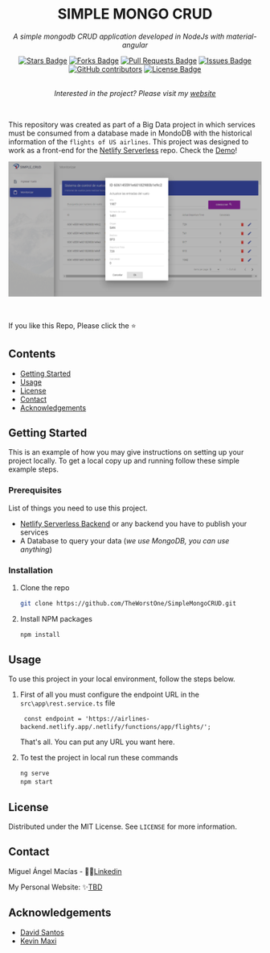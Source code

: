 <h1 align="center">SIMPLE MONGO CRUD</h1>
<p align="center"><i>A simple mongodb CRUD application developed in NodeJs with material-angular</i></p>
<div align="center">
  <a href="https://github.com/TheWorstOne/SimpleMongoCRUD/stargazers"><img src="https://img.shields.io/github/stars/TheWorstOne/SimpleMongoCRUD" alt="Stars Badge"/></a>
<a href="https://github.com/TheWorstOne/SimpleMongoCRUD/network/members"><img src="https://img.shields.io/github/forks/TheWorstOne/SimpleMongoCRUD" alt="Forks Badge"/></a>
<a href="https://github.com/TheWorstOne/SimpleMongoCRUD/pulls"><img src="https://img.shields.io/github/issues-pr/TheWorstOne/SimpleMongoCRUD" alt="Pull Requests Badge"/></a>
<a href="https://github.com/TheWorstOne/SimpleMongoCRUD/issues"><img src="https://img.shields.io/github/issues/TheWorstOne/SimpleMongoCRUD" alt="Issues Badge"/></a>
<a href="https://github.com/TheWorstOne/SimpleMongoCRUD/graphs/contributors"><img alt="GitHub contributors" src="https://img.shields.io/github/contributors/TheWorstOne/SimpleMongoCRUD?color=2b9348"></a>
<a href="https://github.com/TheWorstOne/SimpleMongoCRUD/blob/master/LICENSE"><img src="https://img.shields.io/github/license/TheWorstOne/SimpleMongoCRUD?color=2b9348" alt="License Badge"/></a>
</div>
<br>
<p align="center"><i>Interested in the project? Please visit my <a href="https://awesome-github-readme-profile.netlify.app">website</a></i></p>
<br>

<!-- ABOUT THE PROJECT -->
This repository was created as part of a Big Data project in which services must be consumed from a database made in MondoDB with the historical information of the `flights of US airlines`. This project was designed to work as a front-end for the [Netlify Serverless](https://github.com/TheWorstOne/netlify-serverless) repo. Check the [Demo](https://simplemongo-crud.web.app/flight-history)!

<p align="center">
  <a href="#">
    <img src="assets/SimpleCRUD.png" alt="Logo" width="" height="">
  </a>
</p>
<br>

If you like this Repo, Please click the :star:

<!-- TABLE OF CONTENTS -->
## **Contents**
  - [Getting Started](#getting-started)
  - [Usage](#usage)
  - [License](#license)
  - [Contact](#contact)
  - [Acknowledgements](#acknowledgements)

  <!-- GETTING STARTED -->
## **Getting Started**

This is an example of how you may give instructions on setting up your project locally.
To get a local copy up and running follow these simple example steps.

### **Prerequisites**

List of things you need to use this project.
* [Netlify Serverless Backend](https://github.com/TheWorstOne/netlify-serverless) or any backend you have to publish your services
* A Database to query your data (_we use MongoDB, you can use anything_)

### **Installation**

1. Clone the repo
   ```sh
   git clone https://github.com/TheWorstOne/SimpleMongoCRUD.git
   ```
2. Install NPM packages
   ```sh
   npm install
   ```

<!-- USAGE EXAMPLES -->
## **Usage**

To use this project in your local environment, follow the steps below.

1. First of all you must configure the endpoint URL in the `src\app\rest.service.ts` file
   ```JS
    const endpoint = 'https://airlines-backend.netlify.app/.netlify/functions/app/flights/';
   ```
    That's all. You can put any URL you want here.

2. To test the project in local run these commands
    ```sh
    ng serve
    npm start
   ```


<!-- LICENSE -->
## **License**

Distributed under the MIT License. See `LICENSE` for more information.

<!-- CONTACT -->
## **Contact**

Miguel Ángel Macías - 👨‍💻[Linkedin](https://www.linkedin.com/in/mangelladev/)

My Personal Website: ✨[TBD](https://github.com/TheWorstOne/)

<!-- ACKNOWLEDGEMENTS-->
## **Acknowledgements**
* [David Santos]()
* [Kevin Maxi](https://github.com/KevinMaxi98)